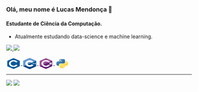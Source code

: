 ### Olá, meu nome é Lucas Mendonça 👋

#### Estudante de Ciência da Computação.


- Atualmente estudando data-science e machine learning.

<div>
  <a href="https://github.com/ColdmaterL">
  <img height="180em" src="https://github-readme-stats.vercel.app/api?username=ColdmaterL&show_icons=true&theme=cobalt&include_all_commits=true&count_private=true"/>
  <img height="180em" src="https://github-readme-stats.vercel.app/api/top-langs/?username=ColdmaterL&layout=compact&langs_count=16&theme=cobalt"/>
</div>
<div style = "display: inline_block" > <br>
  <img align="center" alt="C" height="30" width="40" src="https://raw.githubusercontent.com/devicons/devicon/master/icons/c/c-plain.svg">
    
  <img align="center" alt="C++" height="30" width="40" src="https://raw.githubusercontent.com/devicons/devicon/master/icons/cplusplus/cplusplus-original.svg">
  
  <img align="center" alt="C#" height="30" width="40" src="https://raw.githubusercontent.com/devicons/devicon/master/icons/csharp/csharp-original.svg">
  
  <img align="center" alt="Python" height="30" width="40" src="https://raw.githubusercontent.com/devicons/devicon/master/icons/python/python-original.svg">
 
</div>
<div>
  <hr>
  <a href ="lucasmmc@id.uff.br"><img src="https://img.shields.io/badge/Gmail-D14836?style=for-the-badge&logo=gmail&logoColor=white" target="_blank"></a>
  <a href="https://www.linkedin.com/in/lucas-mendon%C3%A7a-40a32b21b" target="_blank"><img src="https://img.shields.io/badge/-LinkedIn-%230077B5?style=for-the-badge&logo=linkedin&logoColor=" target="_blank"></a>   
</div>
